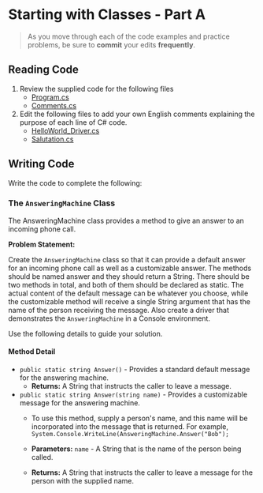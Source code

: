 # Starting with Classes - Part A

> As you move through each of the code examples and practice problems, be sure to **commit** your edits **frequently**.

## Reading Code

1. Review the supplied code for the following files
    - [Program.cs](./Topic/A/Program.cs)
    - [Comments.cs](./Topic/A/Comments.cs)
1. Edit the following files to add your own English comments explaining the purpose of each line of C# code.
    - [HelloWorld_Driver.cs](./Topic/A/HelloWorld_Driver.cs)
    - [Salutation.cs](Topic/A/Salutation.cs)

## Writing Code

Write the code to complete the following:

### The `AnsweringMachine` Class

The AnsweringMachine class provides a method to give an answer to an incoming phone call.

**Problem Statement:**

Create the `AnsweringMachine` class so that it can provide a default answer for an incoming phone call as well as a customizable answer. The methods should be named answer and they should return a String. There should be two methods in total, and both of them should be declared as static. The actual content of the default message can be whatever you choose, while the customizable method will receive a single String argument that has the name of the person receiving the message. Also create a driver that demonstrates the `AnsweringMachine` in a Console environment.

Use the following details to guide your solution.

#### Method Detail

- `public static string Answer()` - Provides a standard default message for the answering machine.
  - **Returns:** A String that instructs the caller to leave a message.
- `public static string Answer(string name)` - Provides a customizable message for the answering machine.
  - To use this method, supply a person's name, and this name will be incorporated into the message that is returned. For example,
  `System.Console.WriteLine(AnsweringMachine.Answer("Bob");`

  - **Parameters:**
  `name` - A String that is the name of the person being called.
  - **Returns:**
  A String that instructs the caller to leave a message for the person with the supplied name.
